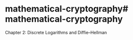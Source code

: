 # mathematical-cryptography# mathematical-cryptography

Chapter 2: Discrete Logarithms
and Diffie–Hellman
